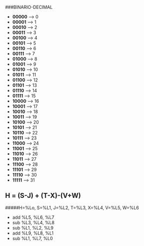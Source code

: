 ###BINARIO-DECIMAL

- **00000** --> 0
- **00001** --> 1
- **00010** --> 2
- **00011** --> 3
- **00100** --> 4
- **00101** --> 5
- **00110** --> 6
- **00111** --> 7
- **01000** --> 8
- **01001** --> 9
- **01010** --> 10
- **01011** --> 11
- **01100** --> 12
- **01101** --> 13
- **01110** --> 14
- **01111** --> 15
- **10000** --> 16
- **10001** --> 17
- **10010** --> 18
- **10011** --> 19
- **10100** --> 20
- **10101** --> 21
- **10110** --> 22
- **10111** --> 23
- **11000** --> 24
- **11001** --> 25
- **11010** --> 26
- **11011** --> 27
- **11100** --> 28
- **11101** --> 29
- **11110** --> 30
- **11111** --> 31

## H = (S-J) + (T-X)-(V+W)
#####H=%Lo, S=%L1, J=%L2, T=%L3, X=%L4, V=%L5, W=%L6

* add %L5, %L6, %L7
* sub %L3, %L4, %L8
* sub %L1, %L2, %L9
* add %L9, %L8, %L1
* sub %L1, %L7, %L0










